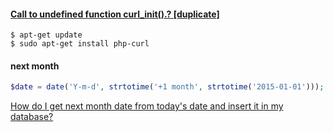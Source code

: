 #### [Call to undefined function curl_init().? [duplicate]](https://stackoverflow.com/questions/6382539/call-to-undefined-function-curl-init)

```shell
$ apt-get update
$ sudo apt-get install php-curl
```

#### next month
```php
$date = date('Y-m-d', strtotime('+1 month', strtotime('2015-01-01')));
```

[How do I get next month date from today's date and insert it in my database?](https://stackoverflow.com/a/4319004/6279975)